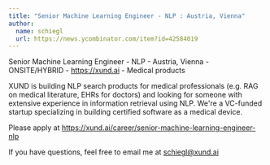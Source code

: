 ```yaml
---
title: "Senior Machine Learning Engineer - NLP : Austria, Vienna"
author:
  name: schiegl
  url: https://news.ycombinator.com/item?id=42584019
---
```

Senior Machine Learning Engineer - NLP - Austria, Vienna - ONSITE&#x2F;HYBRID - <a href="https:&#x2F;&#x2F;xund.ai" rel="nofollow">https:&#x2F;&#x2F;xund.ai</a> - Medical products

XUND is building NLP search products for medical professionals (e.g. RAG on medical literature, EHRs for doctors) and looking for someone with extensive experience in information retrieval using NLP. We&#x27;re a VC-funded startup specializing in building certified software as a medical device.

Please apply at <a href="https:&#x2F;&#x2F;xund.ai&#x2F;career&#x2F;senior-machine-learning-engineer-nlp" rel="nofollow">https:&#x2F;&#x2F;xund.ai&#x2F;career&#x2F;senior-machine-learning-engineer-nlp</a>

If you have questions, feel free to email me at schiegl@xund.ai
<JobApplication />

